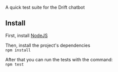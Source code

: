 A quick test suite for the Drift chatbot  
  
## Install  
First, install [NodeJS](https://nodejs.org/en/)  
  
Then, install the project's dependencies    
`npm install`  

After that you can run the tests with the command:  
`npm test`
